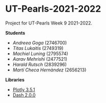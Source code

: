 # UT-Pearls-2021-2022
Project for UT-Pearls Week 9 2021-2022.

**Students**
- _Andreea Goga_ (2746700)
- _Titas Lukaitis_ (2749319)
- _Machiel Luning_ (2795574)
- _Aarav Mehrishi_ (2477521)
- _Harald Rutsch_ (2839296)
- _Martí Checa Hernàndez_ (2656213)

**Libraries**
- <a href="https://github.com/plotly/plotly.py" target="_blank">Plotly 3.5.1</a>
- <a href="https://dash.plotly.com/" target="_blank">Dash 2.0.0</a>